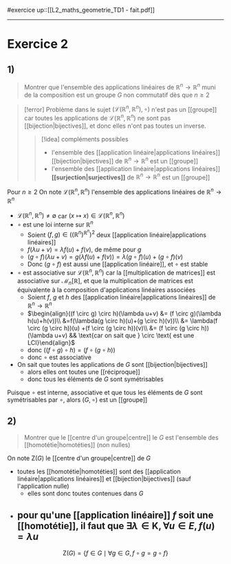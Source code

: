 #exercice 
up::[[L2_maths_geometrie_TD1 - fait.pdf]]

----


# Exercice 2
## 1)
> Montrer que l'ensemble des applications linéaires de $\mathbb{R}^{n}\to \mathbb{R}^{n}$ muni de la composition est un groupe $G$ non commutatif dès que $n \geq 2$

> [!error] Problème dans le sujet
> $(\mathcal{L}(\mathbb{R}^{n}, \mathbb{R}^{n}), \circ)$ n'est pas un [[groupe]] car toutes les applications de $\mathcal{L}(\mathbb{R}^{n}, \mathbb{R}^{n})$ ne sont pas [[bijection|bijectives]], et donc elles n'ont pas toutes un inverse.
> 
> > [!idea] compléments possibles
> > - l'ensemble des [[application linéaire|applications linéaires]] [[bijection|bijectives]] de $\mathbb{R}^{n}\to \mathbb{R}^{n}$ est un [[groupe]] 
> >  - l'ensemble des [[application linéaire|applications linéaires]] **[[surjection|surjectives]]** de $\mathbb{R}^{n}\to \mathbb{R}^{n}$ est un [[groupe]] 

Pour $n \geq 2$
On note $\mathcal{L}(\mathbb{R}^{n}, \mathbb{R}^{n})$ l'ensemble des applications linéaires de $\mathbb{R}^{n}\to \mathbb{R}^{n}$
 - $\mathcal{L}(\mathbb{R}^{n}, \mathbb{R}^{n}) \neq \emptyset$ car $(x \mapsto x) \in \mathcal{L}(\mathbb{R}^{n}, \mathbb{R}^{n})$
 - $\circ$ est une loi interne sur $\mathbb{R}^{n}$
     - Soient $(f, g) \in \left( \left( \mathbb{R}^{n} \right)^{\mathbb{R}^{n}} \right)^{2}$ deux [[application linéaire|applications linéaires]]
     - $f(\lambda u+v) = \lambda f(u)+f(v)$, de même pour $g$
     - $(g \circ f)(\lambda u+v)=g(\lambda f(u)+f(v))=\lambda(g \circ f)(u)+ (g \circ f)(v)$
     - Donc $(g \circ f)$ est aussi une [[application linéaire]], et $\circ$ est stable
 - $\circ$ est associative sur $\mathcal{L}(\mathbb{R}^{n}, \mathbb{R}^{n})$ car la [[multiplication de matrices]] est associative sur $\mathcal{M}_{n}[\mathbb{R}]$, et que la multiplication de matrices est équivalente à la composition d'applications linéaires associées
     - Soient $f$, $g$ et $h$ des [[application linéaire|applications linéaires]] de $\mathbb{R}^{n} \to \mathbb{R}^{n}$ 
     - $\begin{align}((f \circ g) \circ h)(\lambda u+v) &= (f \circ g)(\lambda h(u)+h(v))\\ &=f(\lambda(g \circ h)(u)+(g \circ h)(v))\\ &= \lambda(f \circ (g \circ h))(u) +(f \circ (g \circ h))(v)\\ &= (f \circ (g \circ h))(\lambda u+v) && \text{car on sait que } \circ \text{ est une LCI}\end{align}$
     - donc $((f \circ g)\circ h) = (f \circ (g \circ h))$
     - donc $\circ$ est associative 
 - On sait que toutes les applications de $G$ sont [[bijection|bijectives]] 
     - alors elles ont toutes une [[réciproque]] 
     - donc tous les éléments de $G$ sont symétrisables

Puisque $\circ$ est interne, associative et que tous les éléments de $G$ sont symétrisables par $\circ$, alors $(G, \circ)$ est un [[groupe]] 

## 2)
> Montrer que le [[centre d'un groupe|centre]] le $G$ est l'ensemble des [[homotétie|homotéties]] (non nulles)

On note $\mathrm{Z}(G)$ le [[centre d'un groupe|centre]] de $G$

 - toutes les [[homotétie|homotéties]] sont des [[application linéaire|applications linéaires]] et [[bijection|bijectives]] (sauf l'application nulle)
     - elles sont donc toutes contenues dans $G$
 - pour qu'une [[application linéaire]] $f$ soit une [[homotétie]], il faut que $\exists \lambda \in \mathbf{K}, \forall u \in E, f(u) = \lambda u$ 
     - 
$$
\mathrm{Z}(G) = \{ f \in G \mid \forall g \in G, f \circ g = g \circ f \}
$$
